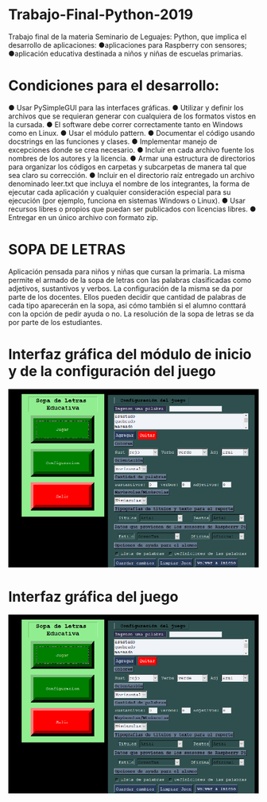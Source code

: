 # Trabajo-Final-Python-2019

Trabajo final de la materia Seminario de Leguajes: Python, que implica el desarrollo de aplicaciones:
  ●aplicaciones para Raspberry con sensores;
  ●aplicación educativa destinada a niños y niñas de escuelas primarias.
 
# Condiciones para el desarrollo:
  ● Usar PySimpleGUI para las interfaces gráficas.
  ● Utilizar y definir los archivos que se requieran generar con cualquiera de los
  formatos vistos en la cursada.
  ● El software debe correr correctamente tanto en Windows como en Linux.
  ● Usar el módulo pattern.
  ● Documentar el código usando docstrings en las funciones y clases.
  ● Implementar manejo de excepciones donde se crea necesario.
  ● Incluir en cada archivo fuente los nombres de los autores y la licencia.
  ● Armar una estructura de directorios para organizar los códigos en carpetas y
  subcarpetas de manera tal que sea claro su corrección.
  ● Incluir en el directorio raíz entregado un archivo denominado leer.txt que incluya el
  nombre de los integrantes, la forma de ejecutar cada aplicación y cualquier
  consideración especial para su ejecución (por ejemplo, funciona en sistemas
  Windows o Linux).
  ● Usar recursos libres o propios que puedan ser publicados con licencias libres.
  ● Entregar en un único archivo con formato zip.
  

# SOPA DE LETRAS
  Aplicación pensada para niños y niñas que cursan la primaria. 
  La misma permite el armado de la sopa de letras con las palabras clasificadas como adjetivos, sustantivos y verbos.
  La configuración de la misma se da por parte de los docentes. Ellos pueden decidir que cantidad de palabras de cada tipo
  aparecerán en la sopa, asi cómo también si el alumno conttará con la opción de pedir ayuda o no. 
  La resolución de la sopa de letras se da por parte de los estudiantes.

# Interfaz gráfica del módulo de inicio y de la configuración del juego

![alt text](https://raw.githubusercontent.com/fedeemilo/Trabajo-Final-Python-2019/master/assets/Sopa_de_Letras.png)

# Interfaz gráfica del juego 

![alt text](https://raw.githubusercontent.com/fedeemilo/Trabajo-Final-Python-2019/master/assets/Sopa_de_Letras.png)



